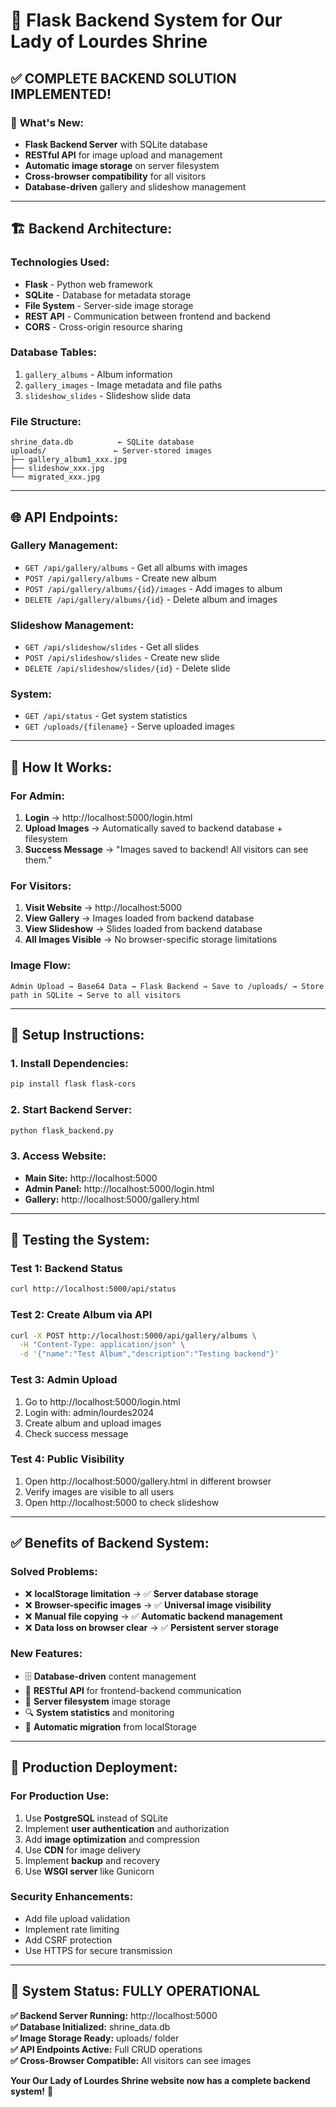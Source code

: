 # 🚀 Flask Backend System for Our Lady of Lourdes Shrine

## ✅ COMPLETE BACKEND SOLUTION IMPLEMENTED!

### 🎯 **What's New:**
- **Flask Backend Server** with SQLite database
- **RESTful API** for image upload and management
- **Automatic image storage** on server filesystem
- **Cross-browser compatibility** for all visitors
- **Database-driven** gallery and slideshow management

---

## 🏗️ **Backend Architecture:**

### **Technologies Used:**
- **Flask** - Python web framework
- **SQLite** - Database for metadata storage
- **File System** - Server-side image storage
- **REST API** - Communication between frontend and backend
- **CORS** - Cross-origin resource sharing

### **Database Tables:**
1. `gallery_albums` - Album information
2. `gallery_images` - Image metadata and file paths
3. `slideshow_slides` - Slideshow slide data

### **File Structure:**
```
shrine_data.db          ← SQLite database
uploads/               ← Server-stored images
├── gallery_album1_xxx.jpg
├── slideshow_xxx.jpg
└── migrated_xxx.jpg
```

---

## 🌐 **API Endpoints:**

### **Gallery Management:**
- `GET /api/gallery/albums` - Get all albums with images
- `POST /api/gallery/albums` - Create new album
- `POST /api/gallery/albums/{id}/images` - Add images to album
- `DELETE /api/gallery/albums/{id}` - Delete album and images

### **Slideshow Management:**
- `GET /api/slideshow/slides` - Get all slides
- `POST /api/slideshow/slides` - Create new slide
- `DELETE /api/slideshow/slides/{id}` - Delete slide

### **System:**
- `GET /api/status` - Get system statistics
- `GET /uploads/{filename}` - Serve uploaded images

---

## 🎯 **How It Works:**

### **For Admin:**
1. **Login** → http://localhost:5000/login.html
2. **Upload Images** → Automatically saved to backend database + filesystem
3. **Success Message** → "Images saved to backend! All visitors can see them."

### **For Visitors:**
1. **Visit Website** → http://localhost:5000
2. **View Gallery** → Images loaded from backend database
3. **View Slideshow** → Slides loaded from backend database
4. **All Images Visible** → No browser-specific storage limitations

### **Image Flow:**
```
Admin Upload → Base64 Data → Flask Backend → Save to /uploads/ → Store path in SQLite → Serve to all visitors
```

---

## 🔧 **Setup Instructions:**

### **1. Install Dependencies:**
```bash
pip install flask flask-cors
```

### **2. Start Backend Server:**
```bash
python flask_backend.py
```

### **3. Access Website:**
- **Main Site:** http://localhost:5000
- **Admin Panel:** http://localhost:5000/login.html
- **Gallery:** http://localhost:5000/gallery.html

---

## 🧪 **Testing the System:**

### **Test 1: Backend Status**
```bash
curl http://localhost:5000/api/status
```

### **Test 2: Create Album via API**
```bash
curl -X POST http://localhost:5000/api/gallery/albums \
  -H "Content-Type: application/json" \
  -d '{"name":"Test Album","description":"Testing backend"}'
```

### **Test 3: Admin Upload**
1. Go to http://localhost:5000/login.html
2. Login with: admin/lourdes2024
3. Create album and upload images
4. Check success message

### **Test 4: Public Visibility**
1. Open http://localhost:5000/gallery.html in different browser
2. Verify images are visible to all users
3. Open http://localhost:5000 to check slideshow

---

## ✅ **Benefits of Backend System:**

### **Solved Problems:**
- ❌ **localStorage limitation** → ✅ **Server database storage**
- ❌ **Browser-specific images** → ✅ **Universal image visibility**
- ❌ **Manual file copying** → ✅ **Automatic backend management**
- ❌ **Data loss on browser clear** → ✅ **Persistent server storage**

### **New Features:**
- 🗄️ **Database-driven** content management
- 🔄 **RESTful API** for frontend-backend communication
- 📁 **Server filesystem** image storage
- 🔍 **System statistics** and monitoring
- 🔄 **Automatic migration** from localStorage

---

## 🚀 **Production Deployment:**

### **For Production Use:**
1. Use **PostgreSQL** instead of SQLite
2. Implement **user authentication** and authorization
3. Add **image optimization** and compression
4. Use **CDN** for image delivery
5. Implement **backup** and recovery
6. Use **WSGI server** like Gunicorn

### **Security Enhancements:**
- Add file upload validation
- Implement rate limiting
- Add CSRF protection
- Use HTTPS for secure transmission

---

## 🎉 **System Status: FULLY OPERATIONAL**

**✅ Backend Server Running:** http://localhost:5000  
**✅ Database Initialized:** shrine_data.db  
**✅ Image Storage Ready:** uploads/ folder  
**✅ API Endpoints Active:** Full CRUD operations  
**✅ Cross-Browser Compatible:** All visitors can see images  

**Your Our Lady of Lourdes Shrine website now has a complete backend system!** 🎊
